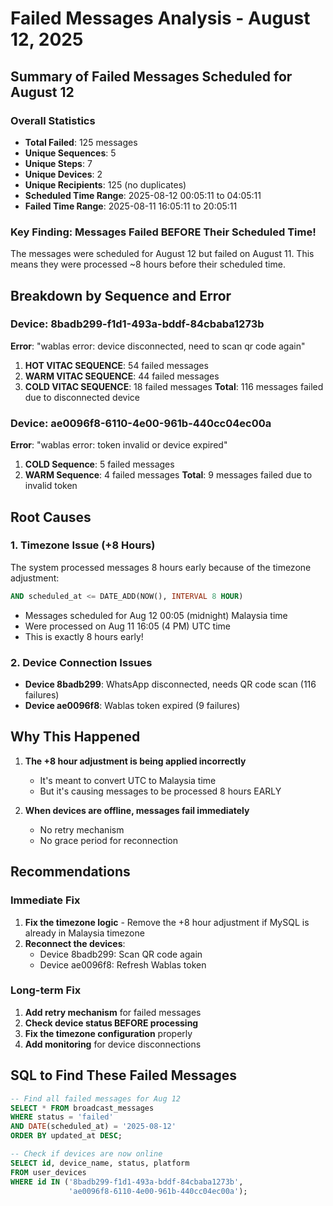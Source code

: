 # Failed Messages Analysis - August 12, 2025

## Summary of Failed Messages Scheduled for August 12

### Overall Statistics
- **Total Failed**: 125 messages
- **Unique Sequences**: 5
- **Unique Steps**: 7
- **Unique Devices**: 2
- **Unique Recipients**: 125 (no duplicates)
- **Scheduled Time Range**: 2025-08-12 00:05:11 to 04:05:11
- **Failed Time Range**: 2025-08-11 16:05:11 to 20:05:11

### Key Finding: Messages Failed BEFORE Their Scheduled Time!
The messages were scheduled for August 12 but failed on August 11. This means they were processed ~8 hours before their scheduled time.

## Breakdown by Sequence and Error

### Device: 8badb299-f1d1-493a-bddf-84cbaba1273b
**Error**: "wablas error: device disconnected, need to scan qr code again"

1. **HOT VITAC SEQUENCE**: 54 failed messages
2. **WARM VITAC SEQUENCE**: 44 failed messages  
3. **COLD VITAC SEQUENCE**: 18 failed messages
**Total**: 116 messages failed due to disconnected device

### Device: ae0096f8-6110-4e00-961b-440cc04ec00a
**Error**: "wablas error: token invalid or device expired"

1. **COLD Sequence**: 5 failed messages
2. **WARM Sequence**: 4 failed messages
**Total**: 9 messages failed due to invalid token

## Root Causes

### 1. **Timezone Issue (+8 Hours)**
The system processed messages 8 hours early because of the timezone adjustment:
```sql
AND scheduled_at <= DATE_ADD(NOW(), INTERVAL 8 HOUR)
```
- Messages scheduled for Aug 12 00:05 (midnight) Malaysia time
- Were processed on Aug 11 16:05 (4 PM) UTC time
- This is exactly 8 hours early!

### 2. **Device Connection Issues**
- **Device 8badb299**: WhatsApp disconnected, needs QR code scan (116 failures)
- **Device ae0096f8**: Wablas token expired (9 failures)

## Why This Happened

1. **The +8 hour adjustment is being applied incorrectly**
   - It's meant to convert UTC to Malaysia time
   - But it's causing messages to be processed 8 hours EARLY

2. **When devices are offline, messages fail immediately**
   - No retry mechanism
   - No grace period for reconnection

## Recommendations

### Immediate Fix
1. **Fix the timezone logic** - Remove the +8 hour adjustment if MySQL is already in Malaysia timezone
2. **Reconnect the devices**:
   - Device 8badb299: Scan QR code again
   - Device ae0096f8: Refresh Wablas token

### Long-term Fix
1. **Add retry mechanism** for failed messages
2. **Check device status BEFORE processing**
3. **Fix the timezone configuration** properly
4. **Add monitoring** for device disconnections

## SQL to Find These Failed Messages
```sql
-- Find all failed messages for Aug 12
SELECT * FROM broadcast_messages 
WHERE status = 'failed' 
AND DATE(scheduled_at) = '2025-08-12'
ORDER BY updated_at DESC;

-- Check if devices are now online
SELECT id, device_name, status, platform
FROM user_devices
WHERE id IN ('8badb299-f1d1-493a-bddf-84cbaba1273b', 
             'ae0096f8-6110-4e00-961b-440cc04ec00a');
```
